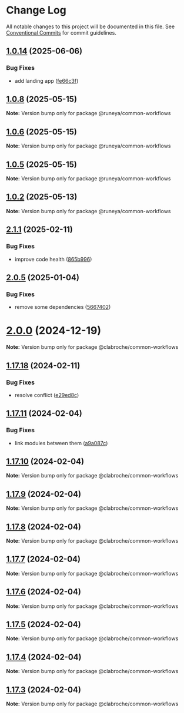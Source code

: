 # Change Log

All notable changes to this project will be documented in this file.
See [Conventional Commits](https://conventionalcommits.org) for commit guidelines.

## [1.0.14](https://github.com/runeya/runeya/compare/v1.0.13...v1.0.14) (2025-06-06)

### Bug Fixes

* add landing app ([fe66c3f](https://github.com/runeya/runeya/commit/fe66c3f783322cc574a2872967e3314090747f61))

## [1.0.8](https://github.com/runeya/runeya/compare/v1.0.7...v1.0.8) (2025-05-15)

**Note:** Version bump only for package @runeya/common-workflows

## [1.0.6](https://github.com/runeya/runeya/compare/v1.0.5...v1.0.6) (2025-05-15)

**Note:** Version bump only for package @runeya/common-workflows

## [1.0.5](https://github.com/runeya/runeya/compare/v1.0.4...v1.0.5) (2025-05-15)

**Note:** Version bump only for package @runeya/common-workflows

## [1.0.2](https://github.com/runeya/runeya/compare/v1.0.1...v1.0.2) (2025-05-13)

**Note:** Version bump only for package @runeya/common-workflows

## [2.1.1](https://github.com/clabroche/stack-monitor/compare/v2.1.0...v2.1.1) (2025-02-11)

### Bug Fixes

* improve code health ([865b996](https://github.com/clabroche/stack-monitor/commit/865b996fa0adcf49668fa770c465bac1f1d8f21a))

## [2.0.5](https://github.com/clabroche/stack-monitor/compare/v2.0.4...v2.0.5) (2025-01-04)

### Bug Fixes

* remove some dependencies ([5667402](https://github.com/clabroche/stack-monitor/commit/5667402d57add874a89ba029ce62b16b3bbed9e0))

# [2.0.0](https://github.com/clabroche/stack-monitor/compare/v1.18.12...v2.0.0) (2024-12-19)

**Note:** Version bump only for package @clabroche/common-workflows

## [1.17.18](https://github.com/clabroche/stack-monitor/compare/v1.17.15...v1.17.18) (2024-02-11)

### Bug Fixes

* resolve conflict ([e29ed8c](https://github.com/clabroche/stack-monitor/commit/e29ed8c50536109b0a05ec24d212b03a0f0b7922))

## [1.17.11](https://github.com/clabroche/stack-monitor/compare/v1.17.10...v1.17.11) (2024-02-04)

### Bug Fixes

* link modules between them ([a9a087c](https://github.com/clabroche/stack-monitor/commit/a9a087c7cd00ba09bdf075e476d6ea669a86dc06))

## [1.17.10](https://github.com/clabroche/stack-monitor/compare/v1.17.9...v1.17.10) (2024-02-04)

**Note:** Version bump only for package @clabroche/common-workflows

## [1.17.9](https://github.com/clabroche/stack-monitor/compare/v1.17.8...v1.17.9) (2024-02-04)

**Note:** Version bump only for package @clabroche/common-workflows

## [1.17.8](https://github.com/clabroche/stack-monitor/compare/v1.17.7...v1.17.8) (2024-02-04)

**Note:** Version bump only for package @clabroche/common-workflows

## [1.17.7](https://github.com/clabroche/stack-monitor/compare/v1.17.6...v1.17.7) (2024-02-04)

**Note:** Version bump only for package @clabroche/common-workflows

## [1.17.6](https://github.com/clabroche/stack-monitor/compare/v1.17.5...v1.17.6) (2024-02-04)

**Note:** Version bump only for package @clabroche/common-workflows

## [1.17.5](https://github.com/clabroche/stack-monitor/compare/v1.17.4...v1.17.5) (2024-02-04)

**Note:** Version bump only for package @clabroche/common-workflows

## [1.17.4](https://github.com/clabroche/stack-monitor/compare/v1.17.3...v1.17.4) (2024-02-04)

**Note:** Version bump only for package @clabroche/common-workflows

## [1.17.3](https://github.com/clabroche/stack-monitor/compare/v1.11.23...v1.17.3) (2024-02-04)

**Note:** Version bump only for package @clabroche/common-workflows
